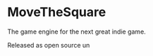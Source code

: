 MoveTheSquare
=============

The game engine for the next great indie game.

Released as open source un